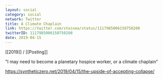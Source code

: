 ```yaml
---
layout: social
category: social
network: Twitter
title: A Climate Chaplain
link: https://twitter.com/steinea/status/1117985006150750208
twitterID: 1117985006150750208
date: 2019-04-15
---
```


[[2019]] / [[Posting]]

"I may need to become a planetary hospice worker, or a climate chaplain"

<https://syntheticzero.net/2019/04/15/the-upside-of-accepting-collapse/>
